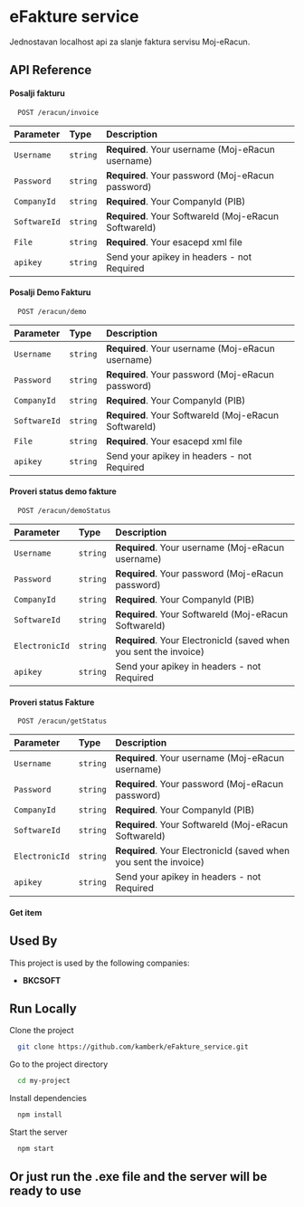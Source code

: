 
# eFakture service

Jednostavan localhost api za slanje faktura servisu Moj-eRacun.

## API Reference

#### Posalji fakturu

```http
  POST /eracun/invoice
```

| Parameter | Type     | Description                |
| :-------- | :------- | :------------------------- |
| `Username` | `string` | **Required**. Your username (Moj-eRacun username) |
| `Password` | `string` | **Required**. Your password (Moj-eRacun password) |
| `CompanyId` | `string` | **Required**. Your CompanyId (PIB) |
| `SoftwareId` | `string` | **Required**. Your SoftwareId (Moj-eRacun SoftwareId) |
| `File` | `string` | **Required**. Your esacepd xml file |
| `apikey` | `string` | Send your apikey in headers - not Required |

#### Posalji Demo Fakturu

```http
  POST /eracun/demo
```

| Parameter | Type     | Description                |
| :-------- | :------- | :------------------------- |
| `Username` | `string` | **Required**. Your username (Moj-eRacun username) |
| `Password` | `string` | **Required**. Your password (Moj-eRacun password) |
| `CompanyId` | `string` | **Required**. Your CompanyId (PIB) |
| `SoftwareId` | `string` | **Required**. Your SoftwareId (Moj-eRacun SoftwareId) |
| `File` | `string` | **Required**. Your esacepd xml file |
| `apikey` | `string` | Send your apikey in headers - not Required |

#### Proveri status demo fakture

```http
  POST /eracun/demoStatus
```

| Parameter | Type     | Description                |
| :-------- | :------- | :------------------------- |
| `Username` | `string` | **Required**. Your username (Moj-eRacun username) |
| `Password` | `string` | **Required**. Your password (Moj-eRacun password) |
| `CompanyId` | `string` | **Required**. Your CompanyId (PIB) |
| `SoftwareId` | `string` | **Required**. Your SoftwareId (Moj-eRacun SoftwareId) |
| `ElectronicId` | `string` | **Required**. Your ElectronicId (saved when you sent the invoice) |
| `apikey` | `string` | Send your apikey in headers - not Required |


#### Proveri status Fakture

```http
  POST /eracun/getStatus
```

| Parameter | Type     | Description                |
| :-------- | :------- | :------------------------- |
| `Username` | `string` | **Required**. Your username (Moj-eRacun username) |
| `Password` | `string` | **Required**. Your password (Moj-eRacun password) |
| `CompanyId` | `string` | **Required**. Your CompanyId (PIB) |
| `SoftwareId` | `string` | **Required**. Your SoftwareId (Moj-eRacun SoftwareId) |
| `ElectronicId` | `string` | **Required**. Your ElectronicId (saved when you sent the invoice) |
| `apikey` | `string` | Send your apikey in headers - not Required |
#### Get item

## Used By

This project is used by the following companies:

- **BKCSOFT**


## Run Locally

Clone the project

```bash
  git clone https://github.com/kamberk/eFakture_service.git
```

Go to the project directory

```bash
  cd my-project
```

Install dependencies

```bash
  npm install
```

Start the server

```bash
  npm start
```

## Or just run the .exe file and the server will be ready to use
